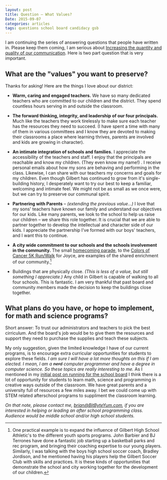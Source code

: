 ```yaml
---
layout: post
title: Question – What Values?
Date: 2015-09-07
categories: articles
tags: questions school board candidacy gsb
---
```


<style type="text/css">
  #post h2 {
    text-align: left;
    text-transform: none;
    border-bottom:2px solid #666;
    border-top:2px solid #666;
    padding: 1rem;
  }
</style>

I am continuing the series of answering questions that people have written in. Please keep them coming, I am serious about [Increasing the quantity and quality of our communication](/projects/gilbert-school-board/). Here is two part question that is very important.

## What are the "values" you want to preserve?

Thanks for asking! Here are the things I love about our district:

* **Warm, caring and engaged teachers.** We have so many dedicated teachers who are committed to our children and the district. They spend countless hours serving in and outside the classroom.

* **The forward thinking, integrity, and leadership of our four principals.** Much like the teachers they work tirelessly to make sure each teacher has the resources they need to succeed. (I have spent a time with many of them in various committees and I know they are devoted to making their classrooms a place where learning thrives, parents are involved and kids are growing in character).

* **An intimate integration of schools and families.** I appreciate the accessibility of the teachers and staff. I enjoy that the principals are reachable and know my children. (They even know my name!) . I receive personal emails about how my sons are behaving and performing in the class. Likewise, I can share with our teachers my concerns and goals for my children. Even though Gilbert has continued to grow from it's single-building history, I desperately want to try our best to keep a familiar, welcoming and intimate feel. We might not be as small as we once were, but we can try to preserve our communal spirit.

* **Partnering with Parents** – _(extending the previous value...)_ I love that my sons' teachers have known our family and understand our objectives for our kids. Like many parents, we look to the school to help us raise our children – we share this role together. It is crucial that we are able to partner together to develop the intellectual and character side of our kids. I appreciate the partnership I've formed with our boys' teachers, and I want this to continue.

* **A city wide commitment to our schools and the schools involvement in the community.** The small [homecoming parade](http://hoisc.org/news-and-updates/2014/9/25/gilbert-homecoming-parade-tonight), to the [Colors of Cancer 5K Run/Walk](http://amesrunners.org/ames-runnin-stuff-sep-19th-sep-26th-from-waldo/) for Joyce, are examples of the shared enrichment of our community.[^soccer-example]

* Buildings that are physically close. _(This is less of a value, but still something I appreciate.)_ Any child in Gilbert is capable of walking to all four schools. This is fantastic. I am very thankful that past board and community members made the decision to keep the buildings close together.

## What plans do you have, or hope to implement, for math and science programs?

Short answer: To trust our administrators and teachers to pick the best cirriculum. And the board's job would be to give them the resources and support they need to purchase the supplies and teach these subjects.

My only suggestion, given the limited knowledge I have of our current programs, is to encourage extra curricular opportunities for students to explore these fields. _I am sure I will have a lot more thoughts on this if I am elected. I mean, I am a <s>nerd</s> computer programmer and have a degree in computer science. So these topics are really interesting to me._  As I mentioned in my [initial post on running for the school board](/projects/gilbert-school-board) I think there is a lot of opportunity for students to learn math, science and programming in creative ways outside of the classroom. We have great parents and a university full of resources a few miles away. I bet we could come up with STEM related afterschool programs to suppliment the classroom learning.

_On that note, please contact me, [brian@BitByteYum.com](mailto:brian@bitbyteyum.com), if you are interested in helping or leading an after school programming class. Audience would be middle school and/or high school students._


[^soccer-example]: One practical example is to expand the influence of Gilbert High School Athletic's to the different youth sports programs. John Barbier and BJ Terrones have done a fantastic job starting up a basketball parks and rec program, and bringing their coaching expertise to our young players. Similarly, I was talking with the boys high school soccer coach, Bradley Jordison, and he mentioned having his players help the Gilbert Soccer Club with skills and practices. It is these kinds of opportunities that demonstrate the school and city working together for the development of our children.
